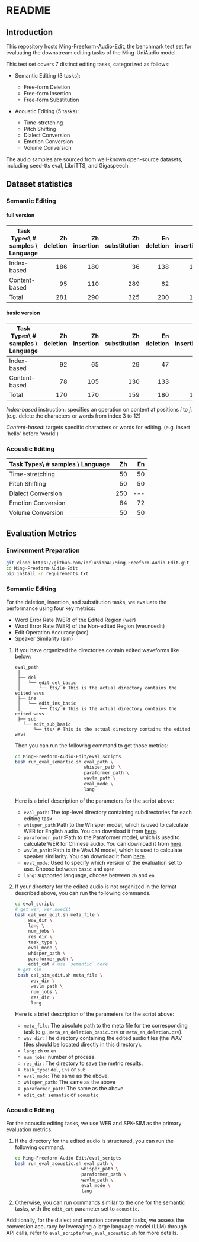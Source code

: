 # README

## Introduction
This repository hosts Ming-Freeform-Audio-Edit, the benchmark test set for evaluating the downstream editing tasks of the Ming-UniAudio model.

This test set covers 7 distinct editing tasks, categorized as follows:

+ Semantic Editing (3 tasks):

  + Free-form Deletion
  + Free-form Insertion
  + Free-form Substitution
+ Acoustic Editing (5 tasks):
  + Time-stretching
  + Pitch Shifting
  + Dialect Conversion
  + Emotion Conversion
  + Volume Conversion

The audio samples are sourced from well-known open-source datasets, including seed-tts eval, LibriTTS, and Gigaspeech.

## Dataset statistics
### Semantic Editing
#### full version
| Task Types\ # samples \ Language | Zh deletion | Zh insertion | Zh substitution | En deletion | En insertion | En substitution |
| -------------------------------- | ----------: | -----------: | --------------: | ----------: | -----------: | --------------: |
| Index-based                      |         186 |          180 |              36 |         138 |          100 |              67 |
| Content-based                    |          95 |          110 |             289 |          62 |           99 |             189 |
| Total                            |         281 |          290 |             325 |         200 |          199 |             256 |

#### basic version
| Task Types\ # samples \ Language | Zh deletion | Zh insertion | Zh substitution | En deletion | En insertion | En substitution |
| -------------------------------- | ----------: | -----------: | --------------: | ----------: | -----------: | --------------: |
| Index-based                      |          92 |           65 |              29 |          47 |           79 |              29 |
| Content-based                    |          78 |          105 |             130 |         133 |           81 |             150 |
| Total                            |         170 |          170 |             159 |         180 |          160 |             179 |

*Index-based* instruction: specifies an operation on content at positions *i* to *j*. (e.g. delete the characters or words from index 3 to 12)

*Content-based*: targets specific characters or words for editing. (e.g. insert 'hello' before 'world')
### Acoustic Editing
| Task Types\ # samples \ Language |   Zh |   En |
| -------------------------------- | ---: | ---: |
| Time-stretching                  |   50 |   50 |
| Pitch Shifting                   |   50 |   50 |
| Dialect Conversion               |  250 |  --- |
| Emotion Conversion               |   84 |   72 |
| Volume Conversion                |   50 |   50 |
## Evaluation Metrics
### Environment Preparation
```bash
git clone https://github.com/inclusionAI/Ming-Freeform-Audio-Edit.git
cd Ming-Freeform-Audio-Edit
pip install -r requirements.txt
```
### Semantic Editing
For the deletion, insertion, and substitution tasks, we evaluate the performance using four key metrics:
+ Word Error Rate (WER) of the Edited Region (wer)
+ Word Error Rate (WER) of the Non-edited Region (wer.noedit)
+ Edit Operation Accuracy (acc)
+ Speaker Similarity (sim)

1. If you have organized the directories contain edited waveforms like below:
   ```
   eval_path
    |
    ├── del
    │   └── edit_del_basic
    │       └── tts/ # This is the actual directory contains the edited wavs
    ├── ins
    │   └── edit_ins_basic
    │       └── tts/ # This is the actual directory contains the edited wavs
    ├── sub
      └── edit_sub_basic
          └── tts/ # This is the actual directory contains the edited wavs
   ```
   Then you can run the following command to get those metrics:
   ```bash
   cd Ming-Freeform-Audio-Edit/eval_scripts
   bash run_eval_semantic.sh eval_path \
                             whisper_path \
                             paraformer_path \
                             wavlm_path \
                             eval_mode \
                             lang
   ```
   Here is a brief description of the parameters for the script above:
     + `eval_path`: The top-level directory containing subdirectories for each editing task
     + `whisper_path`:Path to the Whisper model, which is used to calculate WER for English audio. You can download it from [here](http://antsys-gpu-shenzhen-code.oss-cn-shenzhen.aliyuncs.com/lanjun.lsx/openai-whisper-large-v3.tar.gz?OSSAccessKeyId=LTAI5tJzf6E6RcfvAbdDe5ZS&Expires=1795975555&Signature=YxhGHIMFLzRy9WrBSsLQ345A%2F7w%3D).
     + `paraformer_path`:Path to the Paraformer model, which is used to calculate WER for Chinese audio. You can download it from [here](http://antsys-gpu-shenzhen-code.oss-cn-shenzhen.aliyuncs.com/lanjun.lsx/speech_seaco_paraformer_large_asr_nat-zh-cn-16k-common-vocab8404-pytorch.tgz?OSSAccessKeyId=LTAI5tJzf6E6RcfvAbdDe5ZS&Expires=1795975535&Signature=uR7qTzsFZh6E4J2Fh8IgXrNs3HY%3D).
     + `wavlm_path`: Path to the WavLM model, which is used to calculate speaker similarity. You can download it from [here](http://antsys-gpu-shenzhen-code.oss-cn-shenzhen.aliyuncs.com/lanjun.lsx/wavlm_large_finetune.pth?OSSAccessKeyId=LTAI5tJzf6E6RcfvAbdDe5ZS&Expires=1795975512&Signature=ZrLh68QPXw0efutk%2Fmmj4PDuK%2Bc%3D).
     + `eval_mode`: Used to specify which version of the evaluation set to use. Choose between `basic` and `open`
     + `lang`: supported language, choose between `zh` and `en`

2. If your directory for the edited audio is not organized in the format described above, you can run the following commands.
   ```bash
   cd eval_scripts
   # get wer, wer.noedit
   bash cal_wer_edit.sh meta_file \
        wav_dir \
        lang \
        num_jobs \
        res_dir \
        task_type \
        eval_mode \
        whisper_path \
        paraformer_path \
        edit_cat # use `semantic` here
    # get sim
    bash cal_sim_edit.sh meta_file \
         wav_dir \
         wavlm_path \
         num_jobs \
         res_dir \
         lang
   ```
   Here is a brief description of the parameters for the script above:
   + `meta_file`: The absolute path to the meta file for the corresponding task (e.g., `meta_en_deletion_basic.csv` or `meta_en_deletion.csv`).
   + `wav_dir`: The directory containing the edited audio files (the WAV files should be located directly in this directory).
   + `lang`: `zh` or `en`
   + `num_jobs`: number of process.
   + `res_dir`: The directory to save the metric results.
   + `task_type`: `del`, `ins` or `sub`
   + `eval_mode`: The same as the above.
   + `whisper_path`: The same as the above
   + `paraformer_path`: The same as the above
   + `edit_cat`: `semantic` or `acoustic`


### Acoustic Editing
For the acoustic editing tasks, we use WER and SPK-SIM as the primary evaluation metrics. 

1. If the directory for the edited audio is structured, you can run the following command.
   ```bash
   cd Ming-Freeform-Audio-Edit/eval_scripts
   bash run_eval_acoustic.sh eval_path \
                            whisper_path \
                            paraformer_path \
                            wavlm_path \
                            eval_mode \
                            lang
   ```
2. Otherwise, you can run commands similar to the one for the semantic tasks, with the `edit_cat` parameter set to `acoustic`.

Additionally, for the dialect and emotion conversion tasks, we assess the conversion accuracy by leveraging a large language model (LLM) through API calls, refer to `eval_scripts/run_eval_acoustic.sh` for more details.
